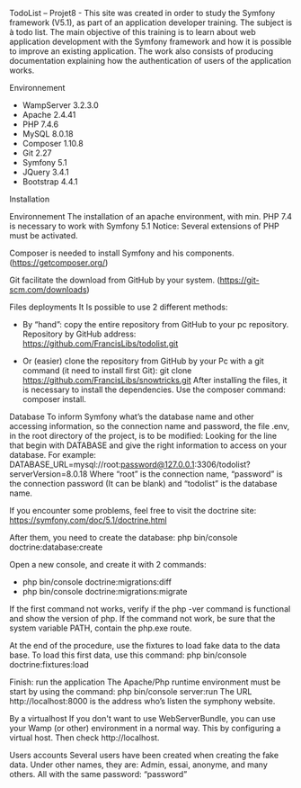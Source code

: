 TodoList – Projet8 - 
This site was created in order to study the Symfony framework (V5.1), as part of an application developer training. The subject is à todo list. 
The main objective of this training is to learn about web application development with the Symfony framework and how it is possible to improve an existing application. The work also consists of producing documentation explaining how the authentication of users of the application works.

Environnement 
-	WampServer 3.2.3.0
-	Apache 2.4.41
-	PHP 7.4.6
-	MySQL 8.0.18
-	Composer 1.10.8
-	Git 2.27
-	Symfony 5.1
-	JQuery 3.4.1
-	Bootstrap 4.4.1

Installation

Environnement
The installation of an apache environment, with min. PHP 7.4 is necessary to work with Symfony 5.1
Notice: Several extensions of PHP must be activated.

Composer is needed to install Symfony and his components. (https://getcomposer.org/)

Git facilitate the download from GitHub by your system. (https://git-scm.com/downloads)

Files deployments
It Is possible to use 2 different methods:
-	By “hand”: copy the entire repository from GitHub to your pc repository. 
Repository by GitHub address: https://github.com/FrancisLibs/todolist.git

-	Or (easier) clone the repository from GitHub by your Pc with a git command (it need to install first Git): git clone https://github.com/FrancisLibs/snowtricks.git
After installing the files, it is necessary to install the dependencies. Use the composer command: 
composer install. 

Database 
To inform Symfony what’s the database name and other accessing information, so the connection name and password, the file .env, in the root directory of the project, is to be modified: Looking for the line that begin with DATABASE and give the right information to access on your database.
For example: 
DATABASE_URL=mysql://root:password@127.0.0.1:3306/todolist?serverVersion=8.0.18
Where “root” is the connection name, “password” is the connection password (It can be blank) and “todolist” is the database name.

If you encounter some problems, feel free to visit the doctrine site: https://symfony.com/doc/5.1/doctrine.html


After them, you need to create the database:
php bin/console doctrine:database:create

Open a new console, and create it with 2 commands:
-	php bin/console doctrine:migrations:diff 
-	php bin/console doctrine:migrations:migrate

If the first command not works, verify if the php -ver command is functional and show the version of php. If the command not work, be sure that the system variable PATH, contain the php.exe route. 

At the end of the procedure, use the fixtures to load fake data to the data base.
To load this first data, use this command:
php bin/console doctrine:fixtures:load 

Finish: run the application
The Apache/Php runtime environment must be start by using the command:
php bin/console server:run
The URL http://localhost:8000 is the address who’s listen the symphony website.

By a virtualhost
If you don't want to use WebServerBundle, you can use your Wamp (or other) environment in a normal way.
This by configuring a virtual host.
Then check http://localhost.

Users accounts
Several users have been created when creating the fake data. 
Under other names, they are:
Admin, essai, anonyme, and many others.
All with the same password: “password”


